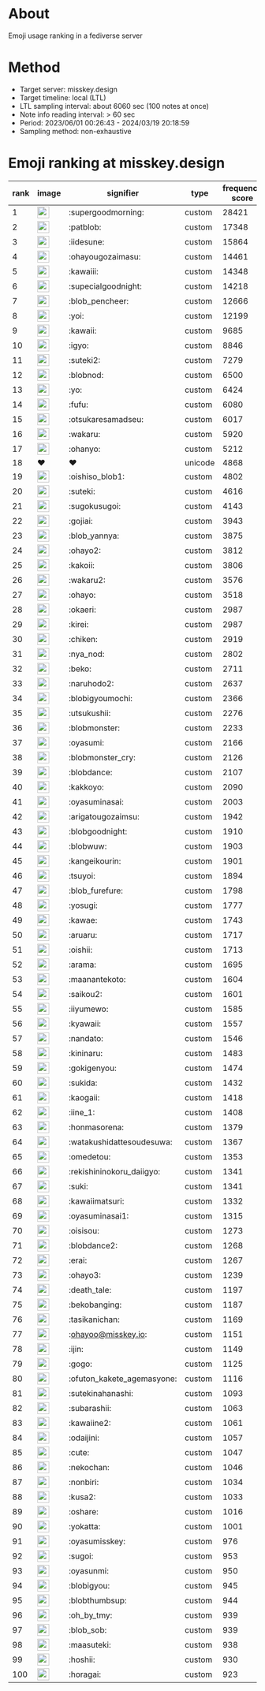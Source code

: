 # About
Emoji usage ranking in a fediverse server

# Method
- Target server: misskey.design
- Target timeline: local (LTL)
- LTL sampling interval: about 6060 sec (100 notes at once)
- Note info reading interval: > 60 sec
- Period: 2023/06/01 00:26:43 - 2024/03/19 20:18:59 
- Sampling method: non-exhaustive

# Emoji ranking at misskey.design

|rank|image|signifier|type|frequency score|
|----|----|----|----|----|
|1|<img height="24" src="https://misskey.design/emoji/supergoodmorning.webp">|:supergoodmorning:|custom|28421|
|2|<img height="24" src="https://misskey.design/emoji/patblob.webp">|:patblob:|custom|17348|
|3|<img height="24" src="https://misskey.design/emoji/iidesune.webp">|:iidesune:|custom|15864|
|4|<img height="24" src="https://misskey.design/emoji/ohayougozaimasu.webp">|:ohayougozaimasu:|custom|14461|
|5|<img height="24" src="https://misskey.design/emoji/kawaiii.webp">|:kawaiii:|custom|14348|
|6|<img height="24" src="https://misskey.design/emoji/supecialgoodnight.webp">|:supecialgoodnight:|custom|14218|
|7|<img height="24" src="https://misskey.design/emoji/blob_pencheer.webp">|:blob_pencheer:|custom|12666|
|8|<img height="24" src="https://misskey.design/emoji/yoi.webp">|:yoi:|custom|12199|
|9|<img height="24" src="https://misskey.design/emoji/kawaii.webp">|:kawaii:|custom|9685|
|10|<img height="24" src="https://misskey.design/emoji/igyo.webp">|:igyo:|custom|8846|
|11|<img height="24" src="https://misskey.design/emoji/suteki2.webp">|:suteki2:|custom|7279|
|12|<img height="24" src="https://misskey.design/emoji/blobnod.webp">|:blobnod:|custom|6500|
|13|<img height="24" src="https://misskey.design/emoji/yo.webp">|:yo:|custom|6424|
|14|<img height="24" src="https://misskey.design/emoji/fufu.webp">|:fufu:|custom|6080|
|15|<img height="24" src="https://misskey.design/emoji/otsukaresamadseu.webp">|:otsukaresamadseu:|custom|6017|
|16|<img height="24" src="https://misskey.design/emoji/wakaru.webp">|:wakaru:|custom|5920|
|17|<img height="24" src="https://misskey.design/emoji/ohanyo.webp">|:ohanyo:|custom|5212|
|18|❤|❤|unicode|4868|
|19|<img height="24" src="https://misskey.design/emoji/oishiso_blob1.webp">|:oishiso_blob1:|custom|4802|
|20|<img height="24" src="https://misskey.design/emoji/suteki.webp">|:suteki:|custom|4616|
|21|<img height="24" src="https://misskey.design/emoji/sugokusugoi.webp">|:sugokusugoi:|custom|4143|
|22|<img height="24" src="https://misskey.design/emoji/gojiai.webp">|:gojiai:|custom|3943|
|23|<img height="24" src="https://misskey.design/emoji/blob_yannya.webp">|:blob_yannya:|custom|3875|
|24|<img height="24" src="https://misskey.design/emoji/ohayo2.webp">|:ohayo2:|custom|3812|
|25|<img height="24" src="https://misskey.design/emoji/kakoii.webp">|:kakoii:|custom|3806|
|26|<img height="24" src="https://misskey.design/emoji/wakaru2.webp">|:wakaru2:|custom|3576|
|27|<img height="24" src="https://misskey.design/emoji/ohayo.webp">|:ohayo:|custom|3518|
|28|<img height="24" src="https://misskey.design/emoji/okaeri.webp">|:okaeri:|custom|2987|
|29|<img height="24" src="https://misskey.design/emoji/kirei.webp">|:kirei:|custom|2987|
|30|<img height="24" src="https://misskey.design/emoji/chiken.webp">|:chiken:|custom|2919|
|31|<img height="24" src="https://misskey.design/emoji/nya_nod.webp">|:nya_nod:|custom|2802|
|32|<img height="24" src="https://misskey.design/emoji/beko.webp">|:beko:|custom|2711|
|33|<img height="24" src="https://misskey.design/emoji/naruhodo2.webp">|:naruhodo2:|custom|2637|
|34|<img height="24" src="https://misskey.design/emoji/blobigyoumochi.webp">|:blobigyoumochi:|custom|2366|
|35|<img height="24" src="https://misskey.design/emoji/utsukushii.webp">|:utsukushii:|custom|2276|
|36|<img height="24" src="https://misskey.design/emoji/blobmonster.webp">|:blobmonster:|custom|2233|
|37|<img height="24" src="https://misskey.design/emoji/oyasumi.webp">|:oyasumi:|custom|2166|
|38|<img height="24" src="https://misskey.design/emoji/blobmonster_cry.webp">|:blobmonster_cry:|custom|2126|
|39|<img height="24" src="https://misskey.design/emoji/blobdance.webp">|:blobdance:|custom|2107|
|40|<img height="24" src="https://misskey.design/emoji/kakkoyo.webp">|:kakkoyo:|custom|2090|
|41|<img height="24" src="https://misskey.design/emoji/oyasuminasai.webp">|:oyasuminasai:|custom|2003|
|42|<img height="24" src="https://misskey.design/emoji/arigatougozaimsu.webp">|:arigatougozaimsu:|custom|1942|
|43|<img height="24" src="https://misskey.design/emoji/blobgoodnight.webp">|:blobgoodnight:|custom|1910|
|44|<img height="24" src="https://misskey.design/emoji/blobwuw.webp">|:blobwuw:|custom|1903|
|45|<img height="24" src="https://misskey.design/emoji/kangeikourin.webp">|:kangeikourin:|custom|1901|
|46|<img height="24" src="https://misskey.design/emoji/tsuyoi.webp">|:tsuyoi:|custom|1894|
|47|<img height="24" src="https://misskey.design/emoji/blob_furefure.webp">|:blob_furefure:|custom|1798|
|48|<img height="24" src="https://misskey.design/emoji/yosugi.webp">|:yosugi:|custom|1777|
|49|<img height="24" src="https://misskey.design/emoji/kawae.webp">|:kawae:|custom|1743|
|50|<img height="24" src="https://misskey.design/emoji/aruaru.webp">|:aruaru:|custom|1717|
|51|<img height="24" src="https://misskey.design/emoji/oishii.webp">|:oishii:|custom|1713|
|52|<img height="24" src="https://misskey.design/emoji/arama.webp">|:arama:|custom|1695|
|53|<img height="24" src="https://misskey.design/emoji/maanantekoto.webp">|:maanantekoto:|custom|1604|
|54|<img height="24" src="https://misskey.design/emoji/saikou2.webp">|:saikou2:|custom|1601|
|55|<img height="24" src="https://misskey.design/emoji/iiyumewo.webp">|:iiyumewo:|custom|1585|
|56|<img height="24" src="https://misskey.design/emoji/kyawaii.webp">|:kyawaii:|custom|1557|
|57|<img height="24" src="https://misskey.design/emoji/nandato.webp">|:nandato:|custom|1546|
|58|<img height="24" src="https://misskey.design/emoji/kininaru.webp">|:kininaru:|custom|1483|
|59|<img height="24" src="https://misskey.design/emoji/gokigenyou.webp">|:gokigenyou:|custom|1474|
|60|<img height="24" src="https://misskey.design/emoji/sukida.webp">|:sukida:|custom|1432|
|61|<img height="24" src="https://misskey.design/emoji/kaogaii.webp">|:kaogaii:|custom|1418|
|62|<img height="24" src="https://misskey.design/emoji/iine_1.webp">|:iine_1:|custom|1408|
|63|<img height="24" src="https://misskey.design/emoji/honmasorena.webp">|:honmasorena:|custom|1379|
|64|<img height="24" src="https://misskey.design/emoji/watakushidattesoudesuwa.webp">|:watakushidattesoudesuwa:|custom|1367|
|65|<img height="24" src="https://misskey.design/emoji/omedetou.webp">|:omedetou:|custom|1353|
|66|<img height="24" src="https://misskey.design/emoji/rekishininokoru_daiigyo.webp">|:rekishininokoru_daiigyo:|custom|1341|
|67|<img height="24" src="https://misskey.design/emoji/suki.webp">|:suki:|custom|1341|
|68|<img height="24" src="https://misskey.design/emoji/kawaiimatsuri.webp">|:kawaiimatsuri:|custom|1332|
|69|<img height="24" src="https://misskey.design/emoji/oyasuminasai1.webp">|:oyasuminasai1:|custom|1315|
|70|<img height="24" src="https://misskey.design/emoji/oisisou.webp">|:oisisou:|custom|1273|
|71|<img height="24" src="https://misskey.design/emoji/blobdance2.webp">|:blobdance2:|custom|1268|
|72|<img height="24" src="https://misskey.design/emoji/erai.webp">|:erai:|custom|1267|
|73|<img height="24" src="https://misskey.design/emoji/ohayo3.webp">|:ohayo3:|custom|1239|
|74|<img height="24" src="https://misskey.design/emoji/death_tale.webp">|:death_tale:|custom|1197|
|75|<img height="24" src="https://misskey.design/emoji/bekobanging.webp">|:bekobanging:|custom|1187|
|76|<img height="24" src="https://misskey.design/emoji/tasikanichan.webp">|:tasikanichan:|custom|1169|
|77|<img height="24" src="https://misskey.design/emoji/ohayoo.webp">|:ohayoo@misskey.io:|custom|1151|
|78|<img height="24" src="https://misskey.design/emoji/ijin.webp">|:ijin:|custom|1149|
|79|<img height="24" src="https://misskey.design/emoji/gogo.webp">|:gogo:|custom|1125|
|80|<img height="24" src="https://misskey.design/emoji/ofuton_kakete_agemasyone.webp">|:ofuton_kakete_agemasyone:|custom|1116|
|81|<img height="24" src="https://misskey.design/emoji/sutekinahanashi.webp">|:sutekinahanashi:|custom|1093|
|82|<img height="24" src="https://misskey.design/emoji/subarashii.webp">|:subarashii:|custom|1063|
|83|<img height="24" src="https://misskey.design/emoji/kawaiine2.webp">|:kawaiine2:|custom|1061|
|84|<img height="24" src="https://misskey.design/emoji/odaijini.webp">|:odaijini:|custom|1057|
|85|<img height="24" src="https://misskey.design/emoji/cute.webp">|:cute:|custom|1047|
|86|<img height="24" src="https://misskey.design/emoji/nekochan.webp">|:nekochan:|custom|1046|
|87|<img height="24" src="https://misskey.design/emoji/nonbiri.webp">|:nonbiri:|custom|1034|
|88|<img height="24" src="https://misskey.design/emoji/kusa2.webp">|:kusa2:|custom|1033|
|89|<img height="24" src="https://misskey.design/emoji/oshare.webp">|:oshare:|custom|1016|
|90|<img height="24" src="https://misskey.design/emoji/yokatta.webp">|:yokatta:|custom|1001|
|91|<img height="24" src="https://misskey.design/emoji/oyasumisskey.webp">|:oyasumisskey:|custom|976|
|92|<img height="24" src="https://misskey.design/emoji/sugoi.webp">|:sugoi:|custom|953|
|93|<img height="24" src="https://misskey.design/emoji/oyasunmi.webp">|:oyasunmi:|custom|950|
|94|<img height="24" src="https://misskey.design/emoji/blobigyou.webp">|:blobigyou:|custom|945|
|95|<img height="24" src="https://misskey.design/emoji/blobthumbsup.webp">|:blobthumbsup:|custom|944|
|96|<img height="24" src="https://misskey.design/emoji/oh_by_tmy.webp">|:oh_by_tmy:|custom|939|
|97|<img height="24" src="https://misskey.design/emoji/blob_sob.webp">|:blob_sob:|custom|939|
|98|<img height="24" src="https://misskey.design/emoji/maasuteki.webp">|:maasuteki:|custom|938|
|99|<img height="24" src="https://misskey.design/emoji/hoshii.webp">|:hoshii:|custom|930|
|100|<img height="24" src="https://misskey.design/emoji/horagai.webp">|:horagai:|custom|923|
